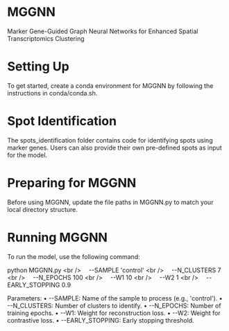 # MGGNN
Marker Gene-Guided Graph Neural Networks for Enhanced Spatial Transcriptomics Clustering

# Setting Up

To get started, create a conda environment for MGGNN by following the instructions in conda/conda.sh.

# Spot Identification

The spots_identification folder contains code for identifying spots using marker genes. Users can also provide their own pre-defined spots as input for the model.

# Preparing for MGGNN

Before using MGGNN, update the file paths in MGGNN.py to match your local directory structure.

# Running MGGNN

To run the model, use the following command:

python MGGNN.py \<br />
&emsp;--SAMPLE 'control' \<br />
&emsp;--N_CLUSTERS 7 \<br />
&emsp;--N_EPOCHS 100 \<br />
&emsp;--W1 10 \<br />
&emsp;--W2 1 \<br />
&emsp;--EARLY_STOPPING 0.9

Parameters:
	• --SAMPLE: Name of the sample to process (e.g., 'control').
	•	--N_CLUSTERS: Number of clusters to identify.
	•	--N_EPOCHS: Number of training epochs.
	•	--W1: Weight for reconstruction loss.
	•	--W2: Weight for contrastive loss.
	•	--EARLY_STOPPING: Early stopping threshold.
